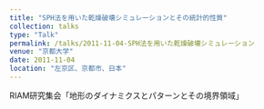 ```yaml
---
title: "SPH法を用いた乾燥破壊シミュレーションとその統計的性質"
collection: talks
type: "Talk"
permalink: /talks/2011-11-04-SPH法を用いた乾燥破壊シミュレーション
venue: "京都大学"
date: 2011-11-04
location: "左京区、京都市、日本"
---
```


RIAM研究集会「地形のダイナミクスとパターンとその境界領域」

